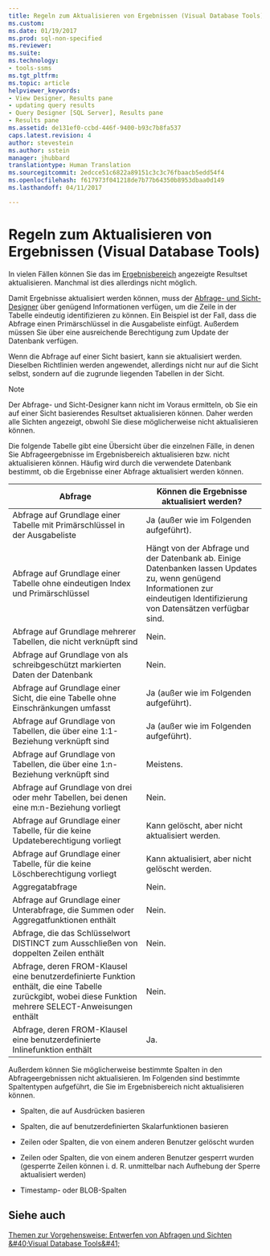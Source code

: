 ```yaml
---
title: Regeln zum Aktualisieren von Ergebnissen (Visual Database Tools) | Microsoft-Dokumentation
ms.custom: 
ms.date: 01/19/2017
ms.prod: sql-non-specified
ms.reviewer: 
ms.suite: 
ms.technology:
- tools-ssms
ms.tgt_pltfrm: 
ms.topic: article
helpviewer_keywords:
- View Designer, Results pane
- updating query results
- Query Designer [SQL Server], Results pane
- Results pane
ms.assetid: de131ef0-ccbd-446f-9400-b93c7b8fa537
caps.latest.revision: 4
author: stevestein
ms.author: sstein
manager: jhubbard
translationtype: Human Translation
ms.sourcegitcommit: 2edcce51c6822a89151c3c3c76fbaacb5edd54f4
ms.openlocfilehash: f617973f041218de7b77b64350b8953dbaa0d149
ms.lasthandoff: 04/11/2017

---
```

# <a name="rules-for-updating-results-visual-database-tools"></a>Regeln zum Aktualisieren von Ergebnissen (Visual Database Tools)
In vielen Fällen können Sie das im [Ergebnisbereich](../../ssms/visual-db-tools/results-pane-visual-database-tools.md) angezeigte Resultset aktualisieren. Manchmal ist dies allerdings nicht möglich.  
  
Damit Ergebnisse aktualisiert werden können, muss der [Abfrage- und Sicht-Designer](../../ssms/visual-db-tools/query-and-view-designer-tools-visual-database-tools.md) über genügend Informationen verfügen, um die Zeile in der Tabelle eindeutig identifizieren zu können. Ein Beispiel ist der Fall, dass die Abfrage einen Primärschlüssel in die Ausgabeliste einfügt. Außerdem müssen Sie über eine ausreichende Berechtigung zum Update der Datenbank verfügen.  
  
Wenn die Abfrage auf einer Sicht basiert, kann sie aktualisiert werden. Dieselben Richtlinien werden angewendet, allerdings nicht nur auf die Sicht selbst, sondern auf die zugrunde liegenden Tabellen in der Sicht.  
  
> [!NOTE]  
> Der Abfrage- und Sicht-Designer kann nicht im Voraus ermitteln, ob Sie ein auf einer Sicht basierendes Resultset aktualisieren können. Daher werden alle Sichten angezeigt, obwohl Sie diese möglicherweise nicht aktualisieren können.  
  
Die folgende Tabelle gibt eine Übersicht über die einzelnen Fälle, in denen Sie Abfrageergebnisse im Ergebnisbereich aktualisieren bzw. nicht aktualisieren können. Häufig wird durch die verwendete Datenbank bestimmt, ob die Ergebnisse einer Abfrage aktualisiert werden können.  
  
|Abfrage|Können die Ergebnisse aktualisiert werden?|  
|---------|---------------------------|  
|Abfrage auf Grundlage einer Tabelle mit Primärschlüssel in der Ausgabeliste|Ja (außer wie im Folgenden aufgeführt).|  
|Abfrage auf Grundlage einer Tabelle ohne eindeutigen Index und Primärschlüssel|Hängt von der Abfrage und der Datenbank ab. Einige Datenbanken lassen Updates zu, wenn genügend Informationen zur eindeutigen Identifizierung von Datensätzen verfügbar sind.|  
|Abfrage auf Grundlage mehrerer Tabellen, die nicht verknüpft sind|Nein.|  
|Abfrage auf Grundlage von als schreibgeschützt markierten Daten der Datenbank|Nein.|  
|Abfrage auf Grundlage einer Sicht, die eine Tabelle ohne Einschränkungen umfasst|Ja (außer wie im Folgenden aufgeführt).|  
|Abfrage auf Grundlage von Tabellen, die über eine 1:1-Beziehung verknüpft sind|Ja (außer wie im Folgenden aufgeführt).|  
|Abfrage auf Grundlage von Tabellen, die über eine 1:n-Beziehung verknüpft sind|Meistens.|  
|Abfrage auf Grundlage von drei oder mehr Tabellen, bei denen eine m:n-Beziehung vorliegt|Nein.|  
|Abfrage auf Grundlage einer Tabelle, für die keine Updateberechtigung vorliegt|Kann gelöscht, aber nicht aktualisiert werden.|  
|Abfrage auf Grundlage einer Tabelle, für die keine Löschberechtigung vorliegt|Kann aktualisiert, aber nicht gelöscht werden.|  
|Aggregatabfrage|Nein.|  
|Abfrage auf Grundlage einer Unterabfrage, die Summen oder Aggregatfunktionen enthält|Nein.|  
|Abfrage, die das Schlüsselwort DISTINCT zum Ausschließen von doppelten Zeilen enthält|Nein.|  
|Abfrage, deren FROM-Klausel eine benutzerdefinierte Funktion enthält, die eine Tabelle zurückgibt, wobei diese Funktion mehrere SELECT-Anweisungen enthält|Nein.|  
|Abfrage, deren FROM-Klausel eine benutzerdefinierte Inlinefunktion enthält|Ja.|  
  
Außerdem können Sie möglicherweise bestimmte Spalten in den Abfrageergebnissen nicht aktualisieren. Im Folgenden sind bestimmte Spaltentypen aufgeführt, die Sie im Ergebnisbereich nicht aktualisieren können.  
  
-   Spalten, die auf Ausdrücken basieren  
  
-   Spalten, die auf benutzerdefinierten Skalarfunktionen basieren  
  
-   Zeilen oder Spalten, die von einem anderen Benutzer gelöscht wurden  
  
-   Zeilen oder Spalten, die von einem anderen Benutzer gesperrt wurden (gesperrte Zeilen können i. d. R. unmittelbar nach Aufhebung der Sperre aktualisiert werden)  
  
-   Timestamp- oder BLOB-Spalten  
  
## <a name="see-also"></a>Siehe auch  
[Themen zur Vorgehensweise: Entwerfen von Abfragen und Sichten &amp;#40;Visual Database Tools&amp;#41;](../../ssms/visual-db-tools/design-queries-and-views-how-to-topics-visual-database-tools.md)  
  

